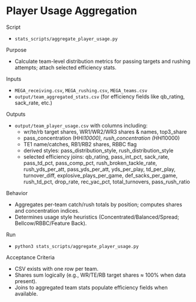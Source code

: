 # Player Usage Aggregation

Script
- `stats_scripts/aggregate_player_usage.py`

Purpose
- Calculate team-level distribution metrics for passing targets and rushing attempts; attach selected efficiency stats.

Inputs
- `MEGA_receiving.csv`, `MEGA_rushing.csv`, `MEGA_teams.csv`
- `output/team_aggregated_stats.csv` (for efficiency fields like qb_rating, sack_rate, etc.)

Outputs
- `output/team_player_usage.csv` with columns including:
  - wr/te/rb target shares, WR1/WR2/WR3 shares & names, top3_share
  - pass_concentration (HHI*10000), rush_concentration (HHI*10000)
  - TE1 name/catches, RB1/RB2 shares, RBBC flag
  - derived styles: pass_distribution_style, rush_distribution_style
  - selected efficiency joins: qb_rating, pass_int_pct, sack_rate, pass_td_pct, pass_comp_pct,
    rush_broken_tackle_rate, rush_yds_per_att, pass_yds_per_att, yds_per_play, td_per_play,
    turnover_diff, explosive_plays_per_game, def_sacks_per_game, rush_td_pct, drop_rate,
    rec_yac_pct, total_turnovers, pass_rush_ratio

Behavior
- Aggregates per-team catch/rush totals by position; computes shares and concentration indices.
- Determines usage style heuristics (Concentrated/Balanced/Spread; Bellcow/RBBC/Feature Back).

Run
- `python3 stats_scripts/aggregate_player_usage.py`

Acceptance Criteria
- CSV exists with one row per team.
- Shares sum logically (e.g., WR/TE/RB target shares ≈ 100% when data present).
- Joins to aggregated team stats populate efficiency fields when available.


